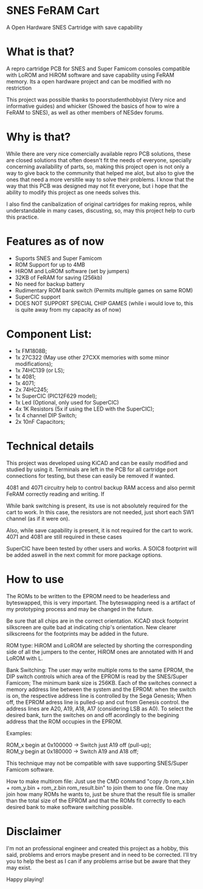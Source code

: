 # SNES FeRAM Cart
A Open Hardware SNES Cartridge with save capability

# What is that?
A repro cartridge PCB for SNES and Super Famicom consoles compatible with LoROM and HiROM software and save capability using FeRAM memory. Its a open hardware project and can be modified with no restriction

This project was possible thanks to poorstudenthobbyist (Very nice and informative guides) and whicker (Showed the basics of how to wire a FeRAM to SNES), as well as other members of NESdev forums.

# Why is that?
While there are very nice comercially available repro PCB solutions, these are closed solutions that often doesn't fit the needs of everyone, specially concerning availability of parts, so, making this project open is not only a way to give back to the community that helped me alot, but also to give the ones that need a more versitile way to solve their problems. I know that the way that this PCB was designed may not fit everyone, but i hope that the ability to modify this project as one needs solves this.

I also find the canibalization of original cartridges for making repros, while understandable in many cases, discusting, so, may this project help to curb this practice.

# Features as of now
- Suports SNES and Super Famicom
- ROM Support for up to 4MB
- HiROM and LoROM software (set by jumpers)
- 32KB of FeRAM for saving (256kb)
- No need for backup battery
- Rudimentary ROM bank switch (Permits multiple games on same ROM)
- SuperCIC support
- DOES NOT SUPPORT SPECIAL CHIP GAMES (while i would love to, this is quite away from my capacity as of now)

# Component List:
- 1x FM1808B;
- 1x 27C322 (May use other 27CXX memories with some minor modifications);
- 1x 74HC139 (or LS);
- 1x 4081;
- 1x 4071;
- 2x 74HC245;
- 1x SuperCIC (PIC12F629 model);
- 1x Led (Optional, only used for SuperCIC)
- 4x 1K Resistors (5x if using the LED with the SuperCIC);
- 1x 4 channel DIP Switch;
- 2x 10nF Capacitors;

# Technical details

This project was developed using KiCAD and can be easily modified and studied by using it. Terminals are left in the PCB for all cartridge port connections for testing, but these can easily be removed if wanted.

4081 and 4071 circuitry help to control backup RAM access and also permit FeRAM correctly reading and writing. If

While bank switching is present, its use is not absolutely required for the cart to work. In this case, the resistors are not needed, just short each SW1 channel (as if it were on). 

Also, while save capability is present, it is not required for the cart to work. 4071 and 4081 are still required in these cases

SuperCIC have been tested by other users and works. A SOIC8 footprint will be added aswell in the next commit for more package options.

# How to use

The ROMs to be written to the EPROM need to be headerless and byteswapped, this is very important. The byteswapping need is a artifact of my prototyping process and may be changed in the future.

Be sure that all chips are in the correct orientation. KiCAD stock footprint silkscreen are quite bad at indicating chip's orientation. New clearer silkscreens for the footprints may be added in the future.

ROM type: HiROM and LoROM are selected by shorting the corresponding side of all the jumpers to the center, HiROM ones are annotated with H and LoROM with L.

Bank Switching: The user may write multiple roms to the same EPROM, the DIP switch controls which area of the EPROM is read by the SNES/Super Famicom; The minimum bank size is 256KB. Each of the switches connect a memory address line between the system and the EPROM: when the switch is on, the respective address line is controlled by the Sega Genesis; When off, the EPROM adress line is pulled-up and cut from Genesis control. the address lines are A20, A19, A18, A17 (considering LSB as A0). To select the desired bank, turn the switches on and off acordingly to the begining address that the ROM occupies in the EPROM.

Examples:

ROM_x begin at 0x100000 -> Switch just A19 off (pull-up);           
ROM_y begin at 0x180000 -> Switch A19 and A18 off;

This technique may not be compatible with save supporting SNES/Super Famicom software.

How to make multirom file: Just use the CMD command "copy /b rom_x.bin + rom_y.bin + rom_z.bin rom_result.bin" to join them to one file. One may join how many ROMs he wants to, just be shure that the result file is smaller than the total size of the EPROM and that the ROMs fit correctly to each desired bank to make software switching possible.

# Disclaimer

I'm not an professional engineer and created this project as a hobby, this said, problems and errors maybe present and in need to be corrected. I'll try you to help the best as I can if any problems arrise but be aware that they may exist.

Happy playing!
